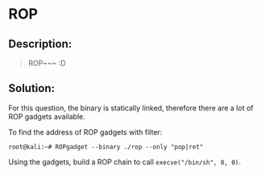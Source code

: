 # ROP

## Description:

> ROP~~~ :D

## Solution:

For this question, the binary is statically linked, therefore there are a lot of ROP gadgets available.

To find the address of ROP gadgets with filter:

```console
root@kali:~# ROPgadget --binary ./rop --only "pop|ret"
```

Using the gadgets, build a ROP chain to call `execve("/bin/sh", 0, 0)`.
